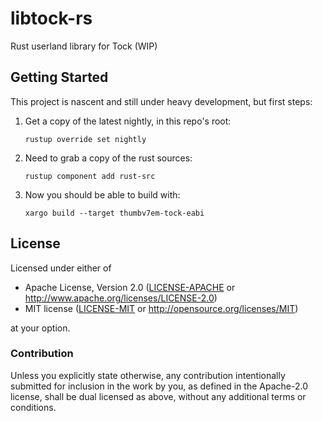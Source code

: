 # libtock-rs
Rust userland library for Tock (WIP)

## Getting Started

This project is nascent and still under heavy development, but first steps:

1. Get a copy of the latest nightly, in this repo's root:

    `rustup override set nightly`

2. Need to grab a copy of the rust sources:

    `rustup component add rust-src`

3. Now you should be able to build with:

    `xargo build --target thumbv7em-tock-eabi`


## License

Licensed under either of

 * Apache License, Version 2.0
   ([LICENSE-APACHE](LICENSE-APACHE) or http://www.apache.org/licenses/LICENSE-2.0)
 * MIT license
   ([LICENSE-MIT](LICENSE-MIT) or http://opensource.org/licenses/MIT)

at your option.

### Contribution

Unless you explicitly state otherwise, any contribution intentionally submitted
for inclusion in the work by you, as defined in the Apache-2.0 license, shall be
dual licensed as above, without any additional terms or conditions.
